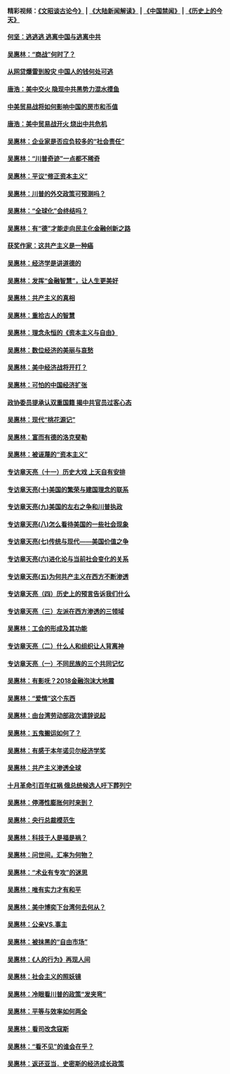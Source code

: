 #### 精彩视频：[《文昭谈古论今》](https://github.com/gfw-breaker/wenzhao/blob/master/README.md?t=11190031) | [《大陆新闻解读》](https://github.com/gfw-breaker/ntdtv-comedy/blob/master/README.md?t=11190031) | [《中国禁闻》](https://github.com/gfw-breaker/ntdtv-news/blob/master/README.md?t=11190031) | [《历史上的今天》](https://github.com/gfw-breaker/today-in-history/blob/master/README.md?t=11190031) 

#### [何坚：逃逃逃 逃离中国与逃离中共](../pages/nsc423/n10592891.md?t=11190031) 

#### [吴惠林：“商战”何时了？](../pages/nsc423/n10573558.md?t=11190031) 

#### [从网贷爆雷到股灾 中国人的钱何处可逃](../pages/nsc423/n10572800.md?t=11190031) 

#### [唐浩：美中交火 隐现中共黑势力混水摸鱼](../pages/nsc423/n10544040.md?t=11190031) 

#### [中美贸易战将如何影响中国的房市和币值](../pages/nsc423/n10543697.md?t=11190031) 

#### [唐浩：美中贸易战开火 烧出中共危机](../pages/nsc423/n10540126.md?t=11190031) 

#### [吴惠林：企业家是否应负较多的“社会责任”](../pages/nsc423/n10535022.md?t=11190031) 

#### [吴惠林：“川普奇迹”一点都不稀奇](../pages/nsc423/n10512808.md?t=11190031) 

#### [吴惠林：平议“修正资本主义”](../pages/nsc423/n10495724.md?t=11190031) 

#### [吴惠林：川普的外交政策可预测吗？](../pages/nsc423/n10462387.md?t=11190031) 

#### [吴惠林：“全球化”会终结吗？](../pages/nsc423/n10452838.md?t=11190031) 

#### [吴惠林：有“德”才能走向民主化金融创新之路](../pages/nsc423/n10432292.md?t=11190031) 

#### [获奖作家：这共产主义是一种癌](../pages/nsc423/n10431541.md?t=11190031) 

#### [吴惠林：经济学是讲道德的](../pages/nsc423/n10398014.md?t=11190031) 

#### [吴惠林：发挥“金融智慧”，让人生更美好](../pages/nsc423/n10375019.md?t=11190031) 

#### [吴惠林：共产主义的真相](../pages/nsc423/n10351394.md?t=11190031) 

#### [吴惠林：重拾古人的智慧](../pages/nsc423/n10337691.md?t=11190031) 

#### [吴惠林：理念永恒的《资本主义与自由》](../pages/nsc423/n10316274.md?t=11190031) 

#### [吴惠林：数位经济的美丽与哀愁](../pages/nsc423/n10292946.md?t=11190031) 

#### [吴惠林：美中经济战将开打？](../pages/nsc423/n10258825.md?t=11190031) 

#### [吴惠林：可怕的中国经济扩张](../pages/nsc423/n10219147.md?t=11190031) 

#### [政协委员提承认双重国籍 揭中共官员过客心态](../pages/nsc423/n10208809.md?t=11190031) 

#### [吴惠林：现代“桃花源记”](../pages/nsc423/n10185234.md?t=11190031) 

#### [吴惠林：富而有德的洛克斐勒](../pages/nsc423/n10142264.md?t=11190031) 

#### [吴惠林：被诬蔑的“资本主义”](../pages/nsc423/n10124816.md?t=11190031) 

#### [专访章天亮（十一）历史大戏 上天自有安排](../pages/nsc423/n10094905.md?t=11190031) 

#### [专访章天亮(十)美国的繁荣与建国理念的联系](../pages/nsc423/n10094899.md?t=11190031) 

#### [专访章天亮(九)美国的左右之争和川普执政](../pages/nsc423/n10094889.md?t=11190031) 

#### [专访章天亮(八)怎么看待美国的一些社会现象](../pages/nsc423/n10094857.md?t=11190031) 

#### [专访章天亮(七)传统与现代——美国价值之争](../pages/nsc423/n10093140.md?t=11190031) 

#### [专访章天亮(六)进化论与当前社会变化的关系](../pages/nsc423/n10092036.md?t=11190031) 

#### [专访章天亮(五)为何共产主义在西方不断渗透](../pages/nsc423/n10083620.md?t=11190031) 

#### [专访章天亮（四）历史上的预言告诉我们什么](../pages/nsc423/n10083606.md?t=11190031) 

#### [专访章天亮（三）左派在西方渗透的三领域](../pages/nsc423/n10081115.md?t=11190031) 

#### [吴惠林：工会的形成及其功能](../pages/nsc423/n10080633.md?t=11190031) 

#### [专访章天亮（二）什么人和组织让人背离神](../pages/nsc423/n10076637.md?t=11190031) 

#### [专访章天亮（一）不同民族的三个共同记忆](../pages/nsc423/n10074188.md?t=11190031) 

#### [吴惠林：有影呒？2018金融泡沫大地震](../pages/nsc423/n10040534.md?t=11190031) 

#### [吴惠林：“爱情”这个东西](../pages/nsc423/n10019423.md?t=11190031) 

#### [吴惠林：由台湾劳动部政次请辞说起](../pages/nsc423/n9979679.md?t=11190031) 

#### [吴惠林：五鬼搬运如何了？](../pages/nsc423/n9925338.md?t=11190031) 

#### [吴惠林：有感于本年诺贝尔经济学奖](../pages/nsc423/n9871883.md?t=11190031) 

#### [吴惠林：共产主义渗透全球](../pages/nsc423/n9812748.md?t=11190031) 

#### [十月革命引百年红祸 俄总统候选人吁下葬列宁](../pages/nsc423/n9810182.md?t=11190031) 

#### [吴惠林：停滞性膨胀何时来到？](../pages/nsc423/n9764136.md?t=11190031) 

#### [吴惠林：央行总裁模范生](../pages/nsc423/n9728134.md?t=11190031) 

#### [吴惠林：科技于人是福是祸？](../pages/nsc423/n9672982.md?t=11190031) 

#### [吴惠林：问世间，汇率为何物？](../pages/nsc423/n9621788.md?t=11190031) 

#### [吴惠林：“术业有专攻”的迷思](../pages/nsc423/n9580363.md?t=11190031) 

#### [吴惠林：唯有实力才有和平](../pages/nsc423/n9529599.md?t=11190031) 

#### [吴惠林：美中博奕下台湾何去何从？](../pages/nsc423/n9483598.md?t=11190031) 

#### [吴惠林：公亲VS.事主](../pages/nsc423/n9425637.md?t=11190031) 

#### [吴惠林：被抹黑的“自由市场”](../pages/nsc423/n9351545.md?t=11190031) 

#### [吴惠林：《人的行为》再现人间](../pages/nsc423/n9296339.md?t=11190031) 

#### [吴惠林：社会主义的照妖镜](../pages/nsc423/n9243460.md?t=11190031) 

#### [吴惠林：冷眼看川普的政策“发夹弯”](../pages/nsc423/n9120684.md?t=11190031) 

#### [吴惠林：平等与效率如何两全](../pages/nsc423/n9075430.md?t=11190031) 

#### [吴惠林：看司改念寇斯](../pages/nsc423/n9024915.md?t=11190031) 

#### [吴惠林：“看不见”的谁会在乎？](../pages/nsc423/n8977488.md?t=11190031) 

#### [吴惠林：返还亚当．史密斯的经济成长政策](../pages/nsc423/n8931896.md?t=11190031) 

